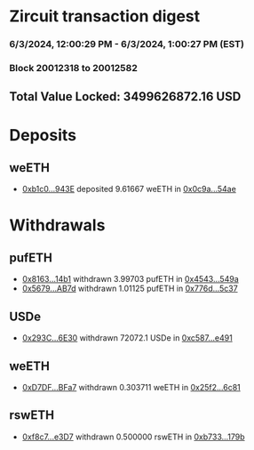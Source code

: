 # Zircuit transaction digest
### 6/3/2024, 12:00:29 PM - 6/3/2024, 1:00:27 PM (EST)
### Block 20012318 to 20012582

## Total Value Locked: 3499626872.16 USD

# Deposits
## weETH
- [0xb1c0...943E](https://etherscan.io/address/0xb1c0D822e2CD6d564D71B50aA02fdeE9D198943E) deposited 9.61667 weETH in [0x0c9a...54ae](https://etherscan.io/tx/0xb1c0D822e2CD6d564D71B50aA02fdeE9D198943E)
# Withdrawals
## pufETH
- [0x8163...14b1](https://etherscan.io/address/0x8163751177aEf91e66f5A18C931f9aB02c5F14b1) withdrawn 3.99703 pufETH in [0x4543...549a](https://etherscan.io/tx/0x8163751177aEf91e66f5A18C931f9aB02c5F14b1)
- [0x5679...AB7d](https://etherscan.io/address/0x56796c9B988cfd3a1EDc7883262d057bDa85AB7d) withdrawn 1.01125 pufETH in [0x776d...5c37](https://etherscan.io/tx/0x56796c9B988cfd3a1EDc7883262d057bDa85AB7d)
## USDe
- [0x293C...6E30](https://etherscan.io/address/0x293C6937D8D82e05B01335F7B33FBA0c8e256E30) withdrawn 72072.1 USDe in [0xc587...e491](https://etherscan.io/tx/0x293C6937D8D82e05B01335F7B33FBA0c8e256E30)
## weETH
- [0xD7DF...BFa7](https://etherscan.io/address/0xD7DF7E085214743530afF339aFC420c7c720BFa7) withdrawn 0.303711 weETH in [0x25f2...6c81](https://etherscan.io/tx/0xD7DF7E085214743530afF339aFC420c7c720BFa7)
## rswETH
- [0xf8c7...e3D7](https://etherscan.io/address/0xf8c7194b2B0D11FFb981d1Aba995c3446Df2e3D7) withdrawn 0.500000 rswETH in [0xb733...179b](https://etherscan.io/tx/0xf8c7194b2B0D11FFb981d1Aba995c3446Df2e3D7)
